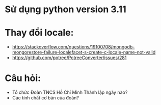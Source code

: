 # Sử dụng python version 3.11

# Thay đổi locale:

- https://stackoverflow.com/questions/19100708/mongodb-mongorestore-failure-localefacet-s-create-c-locale-name-not-valid
- https://github.com/potree/PotreeConverter/issues/281

# Câu hỏi:

- Tổ chức Đoàn TNCS Hồ Chí Minh Thành lập ngày nào?
- Các tính chất cơ bản của đoàn?
